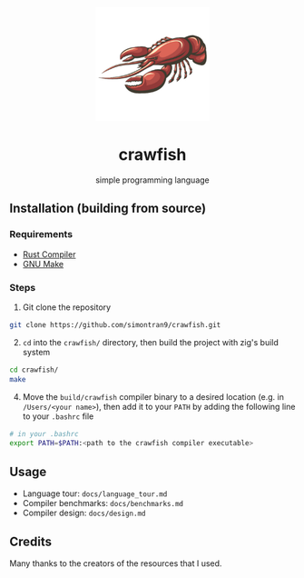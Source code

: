 <div align="center">
  <img width="200px" src="docs/crawfish.png">
  <h1>crawfish</h1>
  <p>simple programming language</p>
</div>

## Installation (building from source)

### Requirements

- [Rust Compiler](https://gcc.gnu.org/)
- [GNU Make](https://www.gnu.org/software/make/)

### Steps

1. Git clone the repository

```sh
git clone https://github.com/simontran9/crawfish.git
```

2. `cd` into the `crawfish/` directory, then build the project with zig's build system

```sh
cd crawfish/
make
```

4. Move the `build/crawfish` compiler binary to a desired location (e.g. in `/Users/<your name>`), then add it to your `PATH` by adding the following line to your `.bashrc` file

```sh
# in your .bashrc
export PATH=$PATH:<path to the crawfish compiler executable>
```

## Usage

- Language tour: `docs/language_tour.md`
- Compiler benchmarks: `docs/benchmarks.md`
- Compiler design: `docs/design.md`

## Credits

Many thanks to the creators of the resources that I used.